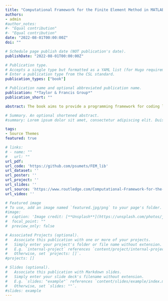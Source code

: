 ```yaml
---
title: "Computational Framework for the Finite Element Method in MATLAB® and Python"
authors:
- admin
#author_notes:
#- "Equal contribution"
#- "Equal contribution"
date: "2022-08-01T00:00:00Z"
doi: ""

# Schedule page publish date (NOT publication's date).
publishDate: "2022-08-01T00:00:00Z"

# Publication type.
# Accepts a single type but formatted as a YAML list (for Hugo requirements).
# Enter a publication type from the CSL standard.
publication_types: ["book"]

# Publication name and optional abbreviated publication name.
publication: "*Taylor & Francis Group*"
publication_short: ""

abstract: The book aims to provide a programming framework for coding linear FEM using matrix-based MATLAB® language and Python scripting language. It describes FEM algorithm implementation in the most generic formulation so that it is possible to apply this algorithm to as many application problems as possible. Readers can follow the step-by-step process of developing algorithms with clear explanations of its underlying mathematics and how to put it into MATLAB and Python code. The content is focused on aspects of numerical methods and coding FEM rather than FEM mathematical analysis. Particular attention is paid to an efficient programming style using sparse matrices.

# Summary. An optional shortened abstract.
#summary: Lorem ipsum dolor sit amet, consectetur adipiscing elit. Duis posuere tellus ac convallis placerat. Proin tincidunt magna sed ex sollicitudin condimentum.

tags:
- Source Themes
featured: true

# links:
# - name: ""
#   url: ""
url_pdf: 
url_code: 'https://github.com/psumets/FEM_lib'
url_dataset: ''
url_poster: ''
url_project: ''
url_slides: ''
url_source: 'https://www.routledge.com/Computational-Framework-for-the-Finite-Element-Method-in-MATLAB-and-Python/Sumets/p/book/9781032209258'
url_video: ''

# Featured image
# To use, add an image named `featured.jpg/png` to your page's folder. 
#image:
#  caption: 'Image credit: [**Unsplash**](https://unsplash.com/photos/jdD8gXaTZsc)'
#  focal_point: ""
#  preview_only: false

# Associated Projects (optional).
#   Associate this publication with one or more of your projects.
#   Simply enter your project's folder or file name without extension.
#   E.g. `internal-project` references `content/project/internal-project/index.md`.
#   Otherwise, set `projects: []`.
#projects: []

# Slides (optional).
#   Associate this publication with Markdown slides.
#   Simply enter your slide deck's filename without extension.
#   E.g. `slides: "example"` references `content/slides/example/index.md`.
#   Otherwise, set `slides: ""`.
#slides: example
---
```


